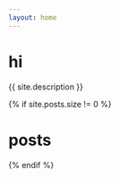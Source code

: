 ```yaml
---
layout: home
---
```


# hi

{{ site.description }}

{% if site.posts.size != 0 %}

# posts

{% endif %}

